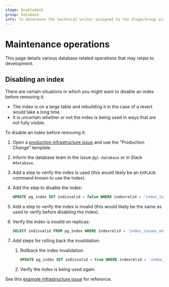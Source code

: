 ```yaml
---
stage: Enablement
group: Database
info: To determine the technical writer assigned to the Stage/Group associated with this page, see https://about.gitlab.com/handbook/engineering/ux/technical-writing/#assignments
---
```


# Maintenance operations

This page details various database related operations that may relate to development.

## Disabling an index

There are certain situations in which you might want to disable an index before removing it:

- The index is on a large table and rebuilding it in the case of a revert would take a long time.
- It is uncertain whether or not the index is being used in ways that are not fully visible.

To disable an index before removing it:

1. Open a [production infrastructure issue](https://gitlab.com/gitlab-com/gl-infra/production/-/issues/new)
and use the "Production Change" template.
1. Inform the database team in the issue `@gl-database` or in Slack `#database`.
1. Add a step to verify the index is used (this would likely be an `EXPLAIN` command known to use the index).
1. Add the step to disable the index:

   ```sql
   UPDATE pg_index SET indisvalid = false WHERE indexrelid = 'index_issues_on_foo'::regclass;
   ```

1. Add a step to verify the index is invalid (this would likely be the same as used to verify before disabling the index).
1. Verify the index is invalid on replicas:

   ```sql
   SELECT indisvalid FROM pg_index WHERE indexrelid = 'index_issues_on_foo'::regclass;
   ```

1. Add steps for rolling back the invalidation:
   1. Rollback the index invalidation

      ```sql
      UPDATE pg_index SET indisvalid = true WHERE indexrelid = 'index_issues_on_foo'::regclass;
      ```

   1. Verify the index is being used again.

See this [example infrastructure issue](https://gitlab.com/gitlab-com/gl-infra/production/-/issues/2795) for reference.
